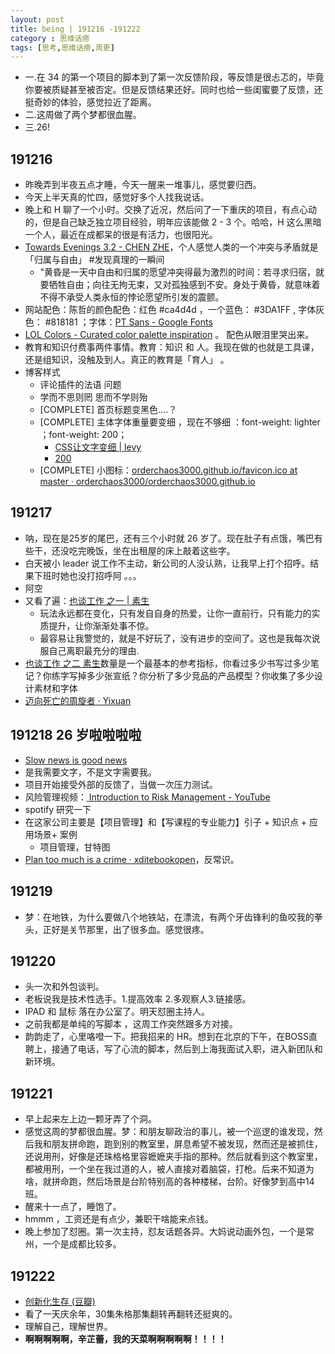 ```yaml
---
layout: post
title: being | 191216 -191222
category : 思维话痨
tags: [思考,思维话痨,周更]
---
```


- 一.在 34 的第一个项目的脚本到了第一次反馈阶段，等反馈是很忐忑的，毕竟你要被质疑甚至被否定。但是反馈结果还好。同时也给一些闺蜜要了反馈，还挺奇妙的体验，感觉拉近了距离。
- 二.这周做了两个梦都很血腥。
- 三.26!

## 191216
  - 昨晚弄到半夜五点才睡，今天一醒来一堆事儿，感觉要归西。
  - 今天上半天真的忙四，感觉好多个人找我说话。
  - 晚上和 H 聊了一个小时。交换了近况，然后问了一下重庆的项目，有点心动的，但是自己缺乏独立项目经验，明年应该能做 2 - 3 个。哈哈，H 这么黑暗一个人，最近在成都呆的很是有活力，也很阳光。
  - [Towards Evenings 3.2 - CHEN ZHE](https://www.zheis.com/Towards-Evenings-3-2)，个人感觉人类的一个冲突与矛盾就是「归属与自由」 #发现真理的一瞬间 
    - "黄昏是一天中自由和归属的愿望冲突得最为激烈的时间：若寻求归宿，就要牺牲自由；向往无拘无束，又对孤独感到不安。身处于黄昏，就意味着不得不承受人类永恒的悖论愿望所引发的震颤。
  - 网站配色：陈哲的颜色配色：红色 #ca4d4d ，一个蓝色： #3DA1FF , 字体灰色： #818181 ；字体：[PT Sans - Google Fonts](https://fonts.google.com/specimen/PT+Sans)
  - [LOL Colors - Curated color palette inspiration](https://www.webdesignrankings.com/resources/lolcolors/) 。 配色从眼泪里哭出来。
  - 教育和知识付费事两件事情。教育：知识 和 人。我现在做的也就是工具课，还是组知识，没触及到人。真正的教育是「育人」 。
  - 博客样式
    - 评论插件的法语 问题
    - 学而不思则罔 思而不学则殆
    - [COMPLETE] 首页标题变黑色....？
    - [COMPLETE] 主体字体重量要变细 ，现在不够细 ：font-weight: lighter ；font-weight: 200；
      - [CSS让文字变细 | levy](http://levy.work/2016-09-30-css-make-font-weight-lighter/)
      - [200](https://www.w3school.com.cn/jsref/prop_style_fontweight.asp)
    - [COMPLETE] 小图标：[orderchaos3000.github.io/favicon.ico at master · orderchaos3000/orderchaos3000.github.io](https://github.com/orderchaos3000/orderchaos3000.github.io/blob/master/public/favicon.ico)
    
## 191217
  - 呐，现在是25岁的尾巴，还有三个小时就 26 岁了。现在肚子有点饿，嘴巴有些干，还没吃完晚饭，坐在出租屋的床上敲着这些字。
  - 白天被小  leader  说工作不主动，新公司的人没认熟，让我早上打个招呼。结果下班时她也没打招呼阿 。。。
  - 阿空
  - 又看了遍：[也谈工作 之一 | 素生](http://z.arlmy.me/posts/ZArlmyMe/AboutWork_1_20170625/) 
    - 玩法永远都在变化，只有发自自身的热爱，让你一直前行，只有能力的实质提升，让你渐渐处事不惊。
    - 最容易让我警觉的，就是不好玩了，没有进步的空间了。这也是我每次说服自己离职最充分的理由.
  - [也谈工作 之二 素生](http://z.arlmy.me/posts/ZArlmyMe/AboutWork_2_20170625/)数量是一个最基本的参考指标，你看过多少书写过多少笔记？你练字写掉多少张宣纸？你分析了多少竞品的产品模型？你收集了多少设计素材和字体
  - [迈向死亡的周旋者 · Yixuan](https://yixuan.li/trivial/2016/11/10/rotate/)
  
## 191218 26 岁啦啦啦啦
  - [Slow news is good news](https://tinyletter.com/t0nyyet/archive)
  - 是我需要文字，不是文字需要我。
  - 项目开始接受外部的反馈了，当做一次压力测试。
  - 风险管理视频：[ Introduction to Risk Management - YouTube](https://www.youtube.com/watch?v=Cp_XEhexcDw)
  - spotify 研究一下
  - 在这家公司主要是【项目管理】和【写课程的专业能力】引子 + 知识点 + 应用场景+ 案例
    - 项目管理，甘特图
  - [Plan too much is a crime · xditebookopen](https://shenzhoudance1.gitbooks.io/xditebookopen/content/A39.html)，反常识。
  
## 191219
  - 梦：在地铁，为什么要做八个地铁站，在漂流，有两个牙齿锋利的鱼咬我的拳头，正好是关节那里，出了很多血。感觉很疼。
  
##  191220
  - 头一次和外包谈判。
  - 老板说我是技术性选手。1.提高效率 2.多观察人3.链接感。
  - IPAD 和 鼠标 落在办公室了。明天怼圈主持人。
  - 之前我都是单纯的写脚本 ，这周工作突然跟多方对接。
  - 韵韵走了，心里咯噔一下。把我招来的 HR。想到在北京的下午，在BOSS直聘上，接通了电话，写了心流的脚本，然后到上海我面试入职，进入新团队和新环境。
  
## 191221
  - 早上起来左上边一颗牙弄了个洞。
  - 感觉这周的梦都很血腥。梦：和朋友聊政治的事儿，被一个巡逻的谁发现，然后我和朋友拼命跑，跑到别的教室里，屏息希望不被发现，然而还是被抓住，还说用刑，好像是还珠格格里容嬷嬷夹手指的那种。然后就看到这个教室里，都被用刑，一个坐在我过道的人，被人直接对着脑袋，打枪。后来不知道为啥，就拼命跑，然后场景是台阶特别高的各种楼梯，台阶。好像梦到高中14班。 
  - 醒来十一点了，睡饱了。
  - hmmm ，工资还是有点少，兼职干啥能来点钱。
  - 晚上参加了怼圈。第一次主持，怼友话题各异。大妈说动画外包，一个是常州，一个是成都比较多。
  
##  191222
  - [创新化生存 (豆瓣)](https://book.douban.com/subject/34862806/)
  - 看了一天庆余年，30集朱格那集翻转再翻转还挺爽的。
  - 理解自己，理解世界。
  - **啊啊啊啊啊，辛芷蕾，我的天菜啊啊啊啊啊！！！！**
